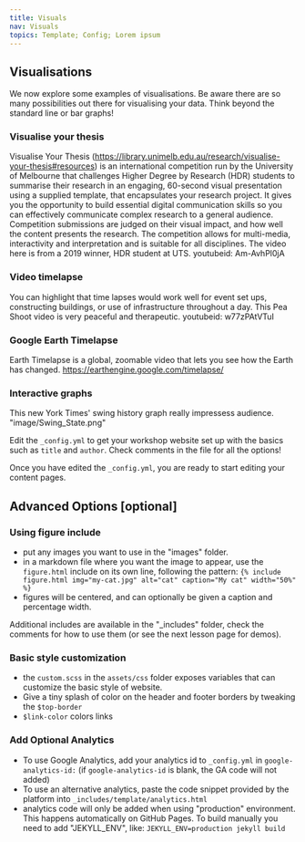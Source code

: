 ```yaml
---
title: Visuals
nav: Visuals
topics: Template; Config; Lorem ipsum
---
```


## Visualisations

We now explore some examples of visualisations. Be aware there are so many possibilities out there for visualising your data. Think beyond the standard line or bar graphs!

### Visualise your thesis
Visualise Your Thesis (https://library.unimelb.edu.au/research/visualise-your-thesis#resources) is an international competition run by the University of Melbourne that challenges Higher Degree by Research (HDR) students to summarise their research in an engaging, 60-second visual presentation using a supplied template, that encapsulates your research project. It gives you the opportunity to build essential digital communication skills so you can effectively communicate complex research to a general audience. Competition submissions are judged on their visual impact, and how well the content presents the research. The competition allows for multi-media, interactivity and interpretation and is suitable for all disciplines. The video here is from a 2019 winner, HDR student at UTS.
youtubeid: Am-AvhPl0jA

### Video timelapse
You can highlight that time lapses would work well for event set ups, constructing buildings, or use of infrastructure throughout a day. This Pea Shoot video is very peaceful and therapeutic. 
youtubeid: w77zPAtVTuI

### Google Earth Timelapse
Earth Timelapse is a global, zoomable video that lets you see how the Earth has changed.
https://earthengine.google.com/timelapse/

### Interactive graphs
This new York Times' swing history graph really impressess audience.
"image/Swing_State.png"

Edit the `_config.yml` to get your workshop website set up with the basics such as `title` and `author`.
Check comments in the file for all the options!

Once you have edited the `_config.yml`, you are ready to start editing your content pages.

## Advanced Options [optional]

### Using figure include

- put any images you want to use in the "images" folder.
- in a markdown file where you want the image to appear, use the `figure.html` include on its own line, following the pattern: `{% include figure.html img="my-cat.jpg" alt="cat" caption="My cat" width="50%" %}`
- figures will be centered, and can optionally be given a caption and percentage width.

Additional includes are available in the "_includes" folder, check the comments for how to use them (or see the next lesson page for demos).

### Basic style customization

- the `custom.scss` in the `assets/css` folder exposes variables that can customize the basic style of website.
- Give a tiny splash of color on the header and footer borders by tweaking the `$top-border` 
- `$link-color` colors links

### Add Optional Analytics

- To use Google Analytics, add your analytics id to `_config.yml` in `google-analytics-id:` (if `google-analytics-id` is blank, the GA code will not added)
- To use an alternative analytics, paste the code snippet provided by the platform into `_includes/template/analytics.html`
- analytics code will only be added when using "production" environment. This happens automatically on GitHub Pages. To build manually you need to add "JEKYLL_ENV", like: `JEKYLL_ENV=production jekyll build`
